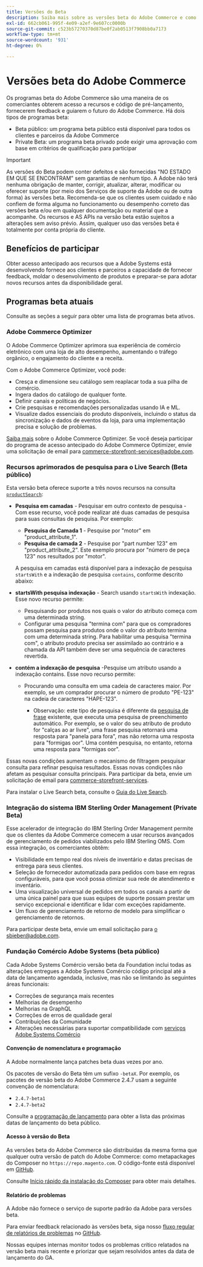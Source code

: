 ```yaml
---
title: Versões do Beta
description: Saiba mais sobre as versões beta do Adobe Commerce e como participar.
exl-id: 662cb061-995f-4e09-a2ef-9e607cc0000b
source-git-commit: c523b57270370d87be0f2ab0513f7908bb0a7173
workflow-type: tm+mt
source-wordcount: '931'
ht-degree: 0%

---
```


# Versões beta do Adobe Commerce

Os programas beta do Adobe Commerce são uma maneira de os comerciantes obterem acesso a recursos e código de pré-lançamento, fornecerem feedback e guiarem o futuro do Adobe Commerce. Há dois tipos de programas beta:

- Beta público: um programa beta público está disponível para todos os clientes e parceiros da Adobe Commerce
- Private Beta: um programa beta privado pode exigir uma aprovação com base em critérios de qualificação para participar

>[!IMPORTANT]
>
>As versões do Beta podem conter defeitos e são fornecidas &quot;NO ESTADO EM QUE SE ENCONTRAM&quot; sem garantias de nenhum tipo. A Adobe não terá nenhuma obrigação de manter, corrigir, atualizar, alterar, modificar ou oferecer suporte (por meio dos Serviços de suporte da Adobe ou de outra forma) às versões beta. Recomenda-se que os clientes usem cuidado e não confiem de forma alguma no funcionamento ou desempenho correto das versões beta e/ou em qualquer documentação ou material que a acompanhe. Os recursos e AS APIs na versão beta estão sujeitos a alterações sem aviso prévio. Assim, qualquer uso das versões beta é totalmente por conta própria do cliente.

## Benefícios de participar

Obter acesso antecipado aos recursos que a Adobe Systems está desenvolvendo fornece aos clientes e parceiros a capacidade de fornecer feedback, moldar o desenvolvimento de produtos e preparar-se para adotar novos recursos antes da disponibilidade geral.

## Programas beta atuais

Consulte as seções a seguir para obter uma lista de programas beta ativos.

### Adobe Commerce Optimizer

O Adobe Commerce Optimizer aprimora sua experiência de comércio eletrônico com uma loja de alto desempenho, aumentando o tráfego orgânico, o engajamento do cliente e a receita.

Com o Adobe Commerce Optimizer, você pode:

- Cresça e dimensione seu catálogo sem reaplacar toda a sua pilha de comércio.
- Ingera dados do catálogo de qualquer fonte.
- Definir canais e políticas de negócios.
- Crie pesquisas e recomendações personalizadas usando IA e ML.
- Visualize dados essenciais do produto disponíveis, incluindo o status da sincronização e dados de eventos da loja, para uma implementação precisa e solução de problemas.

[Saiba mais](https://experienceleague.adobe.com/docs/commerce/optimizer/overview.html) sobre o Adobe Commerce Optimizer. Se você deseja participar do programa de acesso antecipado do Adobe Commerce Optimizer, envie uma solicitação de email para [commerce-storefront-services@adobe.com](mailto:commerce-storefront-services@adobe.com).

### Recursos aprimorados de pesquisa para o Live Search (Beta público)

Esta versão beta oferece suporte a três novos recursos na consulta [`productSearch`](https://developer.adobe.com/commerce/services/graphql/live-search/product-search/):

- **Pesquisa em camadas** - Pesquisar em outro contexto de pesquisa - Com esse recurso, você pode realizar até duas camadas de pesquisa para suas consultas de pesquisa. Por exemplo:

   - **Pesquisa de Camada 1** - Pesquise por &quot;motor&quot; em &quot;product_attribute_1&quot;.
   - **Pesquisa de camada 2** - Pesquise por &quot;part number 123&quot; em &quot;product_attribute_2&quot;. Este exemplo procura por &quot;número de peça 123&quot; nos resultados por &quot;motor&quot;.

  A pesquisa em camadas está disponível para a indexação de pesquisa `startsWith` e a indexação de pesquisa `contains`, conforme descrito abaixo:

- **startsWith pesquisa indexação** - Search usando `startsWith` indexação. Esse novo recurso permite:

   - Pesquisando por produtos nos quais o valor do atributo começa com uma determinada string.
   - Configurar uma pesquisa &quot;termina com&quot; para que os compradores possam pesquisa para produtos onde o valor do atributo termina com uma determinada string. Para habilitar uma pesquisa &quot;termina com&quot;, o atributo produto precisa ser assimilado ao contrário e a chamada da API também deve ser uma sequência de caracteres revertida.

- **contém a indexação de pesquisa** -Pesquise um atributo usando a indexação contains. Esse novo recurso permite:

   - Procurando uma consulta em uma cadeia de caracteres maior. Por exemplo, se um comprador procurar o número de produto &quot;PE-123&quot; na cadeia de caracteres &quot;HAPE-123&quot;.

      - Observação: este tipo de pesquisa é diferente da [pesquisa de frase](https://developer.adobe.com/commerce/services/graphql/live-search/product-search/#phrase) existente, que executa uma pesquisa de preenchimento automático. Por exemplo, se o valor do seu atributo de produto for &quot;calças ao ar livre&quot;, uma frase pesquisa retornará uma resposta para &quot;panela para fora&quot;, mas não retorna uma resposta para &quot;formigas oor&quot;. Uma contém pesquisa, no entanto, retorna uma resposta para &quot;formigas oor&quot;.

Essas novas condições aumentam o mecanismo de filtragem pesquisar consulta para refinar pesquisa resultados. Essas novas condições não afetam as pesquisar consulta principais. Para participar da beta, envie um solicitação de email para [commerce-storefront-services](mailto:commerce-storefront-services@adobe.com).

Para instalar o Live Search beta, consulte o [Guia do Live Search](https://experienceleague.adobe.com/en/docs/commerce/live-search/install#install-the-live-search-beta).

### Integração do sistema IBM Sterling Order Management (Private Beta)

Esse acelerador de integração do IBM Sterling Order Management permite que os clientes da Adobe Commerce comecem a usar recursos avançados de gerenciamento de pedidos viabilizados pelo IBM Sterling OMS. Com essa integração, os comerciantes obtêm:

- Visibilidade em tempo real dos níveis de inventário e datas precisas de entrega para seus clientes.
- Seleção de fornecedor automatizada para pedidos com base em regras configuráveis, para que você possa otimizar sua rede de atendimento e inventário.
- Uma visualização universal de pedidos em todos os canais a partir de uma única painel para que suas equipes de suporte possam prestar um serviço excepcional e identificar e lidar com exceções rapidamente.
- Um fluxo de gerenciamento de retorno de modelo para simplificar o gerenciamento de retornos.

Para participar deste beta, envie um email solicitação para [o sbieber@adobe.com](mailto:sbieber@adobe.com).

### Fundação Comércio Adobe Systems (beta público)

Cada Adobe Systems Comércio versão beta da Foundation inclui todas as alterações entregues a Adobe Systems Comércio código principal até a data de lançamento agendada, inclusive, mas não se limitando às seguintes áreas funcionais:

- Correções de segurança mais recentes
- Melhorias de desempenho
- Melhorias na GraphQL
- Correções de erros de qualidade geral
- Contribuições da Comunidade
- Alterações necessárias para suportar compatibilidade com [serviços Adobe Systems Comércio](https://experienceleague.adobe.com/docs/commerce/user-guides/home.html)

#### Convenção de nomenclatura e programação

A Adobe normalmente lança patches beta duas vezes por ano.

Os pacotes de versão do Beta têm um sufixo `-betaX`. Por exemplo, os pacotes de versão beta do Adobe Commerce 2.4.7 usam a seguinte convenção de nomenclatura:

- `2.4.7-beta1`
- `2.4.7-beta2`

Consulte a [programação de lançamento](schedule.md) para obter a lista das próximas datas de lançamento do beta público.

#### Acesso à versão do Beta

As versões beta do Adobe Commerce são distribuídas da mesma forma que qualquer outra versão de patch do Adobe Commerce: como metapackages do Composer no `https://repo.magento.com`. O código-fonte está disponível em [GitHub](https://github.com/magento/magento2).

Consulte [Início rápido da instalação do Composer](../installation/composer.md) para obter mais detalhes.

#### Relatório de problemas

A Adobe não fornece o serviço de suporte padrão da Adobe para versões beta.

Para enviar feedback relacionado às versões beta, siga nosso [fluxo regular de relatórios de problemas](https://developer.adobe.com/commerce/contributor/guides/code-contributions/) no [GitHub](https://github.com/magento/magento2).

Nossas equipes internas monitor todos os problemas crítico relatados na versão beta mais recente e priorizar que sejam resolvidos antes da data de lançamento do GA.
